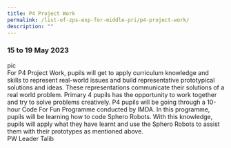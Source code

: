 ```yaml
---
title: P4 Project Work
permalink: /list-of-zps-exp-for-middle-pri/p4-project-work/
description: ""
---
```

### **15 to 19 May 2023**
pic<br>For P4 Project Work, pupils will get to apply curriculum knowledge and skills to represent real-world issues and build representative prototypical solutions and ideas. These representations communicate their solutions of a real world problem. Primary 4 pupils has the opportunity to work together and try to solve problems creatively. P4 pupils will be going through a 10-hour Code For Fun Programme conducted by IMDA. In this programme, pupils will be learning how to code Sphero Robots. With this knowledge, pupils will apply what they have learnt and use the Sphero Robots to assist them with their prototypes as mentioned above.<br>PW Leader Talib